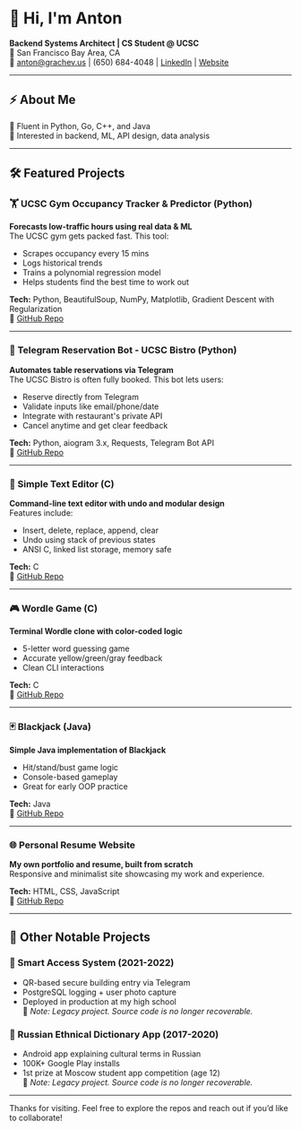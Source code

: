 # 👋 Hi, I'm Anton  
**Backend Systems Architect | CS Student @ UCSC**  
📍 San Francisco Bay Area, CA  
📧 anton@grachev.us | (650) 684-4048 | [LinkedIn](https://www.linkedin.com/in/anton-grachev/) | [Website](https://anton.grachev.us)

---

## ⚡ About Me

🧠 Fluent in Python, Go, C++, and Java   
🚀 Interested in backend, ML, API design, data analysis  

---

## 🛠 Featured Projects

### 🏋️ UCSC Gym Occupancy Tracker & Predictor (Python)
**Forecasts low-traffic hours using real data & ML**  
The UCSC gym gets packed fast. This tool:
- Scrapes occupancy every 15 mins
- Logs historical trends
- Trains a polynomial regression model
- Helps students find the best time to work out

**Tech:** Python, BeautifulSoup, NumPy, Matplotlib, Gradient Descent with Regularization  
🔗 [GitHub Repo](https://github.com/ant0n-grachev/occupancy-tracker)

---

### 🤖 Telegram Reservation Bot - UCSC Bistro (Python)
**Automates table reservations via Telegram**  
The UCSC Bistro is often fully booked. This bot lets users:  
- Reserve directly from Telegram  
- Validate inputs like email/phone/date  
- Integrate with restaurant's private API  
- Cancel anytime and get clear feedback  

**Tech:** Python, aiogram 3.x, Requests, Telegram Bot API  
🔗 [GitHub Repo](https://github.com/ant0n-grachev/telegram-reservation-bot)

---

### 📝 Simple Text Editor (C)  
**Command-line text editor with undo and modular design**  
Features include:  
- Insert, delete, replace, append, clear  
- Undo using stack of previous states  
- ANSI C, linked list storage, memory safe  

**Tech:** C  
🔗 [GitHub Repo](https://github.com/ant0n-grachev/simple-text-editor)

---

### 🎮 Wordle Game (C)  
**Terminal Wordle clone with color-coded logic**  
- 5-letter word guessing game  
- Accurate yellow/green/gray feedback  
- Clean CLI interactions  

**Tech:** C  
🔗 [GitHub Repo](https://github.com/ant0n-grachev/wordle-game)

---

### 🃏 Blackjack (Java)  
**Simple Java implementation of Blackjack**  
- Hit/stand/bust game logic  
- Console-based gameplay  
- Great for early OOP practice  

**Tech:** Java  
🔗 [GitHub Repo](https://github.com/ant0n-grachev/BlackJack)

---

### 🌐 Personal Resume Website  
**My own portfolio and resume, built from scratch**  
Responsive and minimalist site showcasing my work and experience.

**Tech:** HTML, CSS, JavaScript  
🔗 [GitHub Repo](https://github.com/ant0n-grachev/ant0n-grachev.github.io)

---

## 🧠 Other Notable Projects

### 🔐 Smart Access System (2021-2022)
- QR-based secure building entry via Telegram  
- PostgreSQL logging + user photo capture  
- Deployed in production at my high school  
📌 *Note: Legacy project. Source code is no longer recoverable.*

### 📖 Russian Ethnical Dictionary App (2017-2020)
- Android app explaining cultural terms in Russian  
- 100K+ Google Play installs  
- 1st prize at Moscow student app competition (age 12)  
📌 *Note: Legacy project. Source code is no longer recoverable.*

---

Thanks for visiting. Feel free to explore the repos and reach out if you’d like to collaborate!
